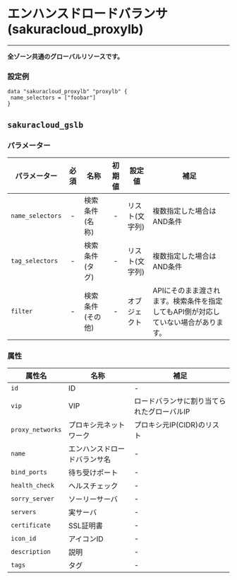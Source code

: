 # エンハンスドロードバランサ(sakuracloud_proxylb)

---

**全ゾーン共通のグローバルリソースです。**

### 設定例

```hcl
data "sakuracloud_proxylb" "proxylb" {
 name_selectors = ["foobar"]
}

```

## `sakuracloud_gslb`

### パラメーター

|パラメーター         |必須  |名称           |初期値     |設定値                    |補足                                          |
|-------------------|:---:|---------------|:--------:|------------------------|----------------------------------------------|
| `name_selectors`  | -   | 検索条件(名称)      | -        | リスト(文字列)           | 複数指定した場合はAND条件  |
| `tag_selectors`   | -   | 検索条件(タグ)      | -        | リスト(文字列)           | 複数指定した場合はAND条件  |
| `filter`          | -   | 検索条件(その他)    | -        | オブジェクト             | APIにそのまま渡されます。検索条件を指定してもAPI側が対応していない場合があります。 |

### 属性

|属性名          | 名称             | 補足                                        |
|---------------|-----------------|--------------------------------------------|
| `id`          | ID              | -                                          |
| `vip`        | VIP       | ロードバランサに割り当てられたグローバルIP    |
| `proxy_networks`  | プロキシ元ネットワーク | プロキシ元IP(CIDR)のリスト    |
| `name`            |  エンハンスドロードバランサ名        | - |
| `bind_ports`      |  待ち受けポート  | -        | 
| `health_check`    |  ヘルスチェック  | -        | 
| `sorry_server`    |  ソーリーサーバ  | -      | 
| `servers`         |  実サーバ  | -      | 
| `certificate`     |  SSL証明書 | -      |
| `icon_id`         |  アイコンID         | - |
| `description`     |  説明  | -      |
| `tags`            |  タグ | -      |

